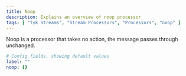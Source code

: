 ```yaml
---
title: Noop
description: Explains an overview of noop processor
tags: [ "Tyk Streams", "Stream Processors", "Processors", "noop" ]
---
```


Noop is a processor that takes no action, the message passes through unchanged.

```yml
# Config fields, showing default values
label: ""
noop: {}
```
